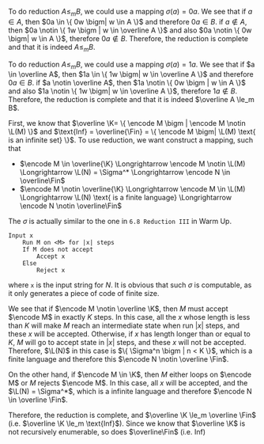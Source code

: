 To do reduction $A \le_m B$, we could use a mapping $\sigma(a) = 0a$. We see that if $a \in A$, then $0a \in \{ 0w \bigm| w \in A \}$ and therefore $0a \in B$. if $a \notin A$, then $0a \notin \{ 1w \bigm | w \in \overline A \}$ and also $0a \notin \{ 0w \bigm| w \in A \}$, therefore $0a \notin B$. Therefore, the reduction is complete and that it is indeed $A \le_m B$.

To do reduction $A \le_m B$, we could use a mapping $\sigma(a) = 1a$. We see that if $a \in \overline A$, then $1a \in \{ 1w \bigm| w \in \overline A \}$ and therefore $0a \in B$. if $a \notin \overline A$, then $1a \notin \{ 0w \bigm | w \in A \}$ and also $1a \notin \{ 1w \bigm| w \in \overline A \}$, therefore $1a \notin B$. Therefore, the reduction is complete and that it is indeed $\overline A \le_m B$.









First, we know that $\overline \K= \{  \encode M  \bigm | \encode M \notin \L(M) \}$ and $\text{Inf} = \overline{\Fin} = \{ \encode M \bigm| \L(M) \text{ is an infinite set} \}$. To use reduction, we want construct a mapping, such that

* $\encode M \in \overline{\K} \Longrightarrow \encode M \notin \L(M) \Longrightarrow \L(N) = \Sigma^* \Longrightarrow \encode N \in \overline\Fin$ 
* $\encode M \notin \overline{\K} \Longrightarrow \encode M \in \L(M) \Longrightarrow \L(N) \text{ is a finite language} \Longrightarrow \encode N \notin \overline\Fin$

The $\sigma$ is actually similar to the one in `6.8 Reduction III` in Warm Up.

```pseudocode
Input x
	Run M on <M> for |x| steps
	If M does not accept
		Accept x
	Else
		Reject x
```

where `x` is the input string for $N$. It is obvious that such $\sigma$ is computable, as it only generates a piece of code of finite size.

We see that if $\encode M \notin \overline \K$, then $M$ must accept $\encode M$ in exactly $K$ steps. In this case, all the $x$ whose length is less than $K$ will make $M$ reach an intermediate state when run $|x|$ steps, and these $x$ will be accepted. Otherwise, if $x$ has length longer than or equal to $K$, $M$ will go to accept state in $|x|$ steps, and these $x$ will not be accepted. Therefore, $\L(N)$ in this case is $\{ \Sigma^n \bigm | n < K \}$, which is a finite language and therefore this $\encode N \notin \overline \Fin$.

On the other hand, if $\encode M \in \K$, then $M$ either loops on $\encode M$ or $M$ rejects $\encode M$. In this case, all $x$ will be accepted, and the $\L(N) = \Sigma^*$, which is a infinite language and therefore $\encode N \in \overline \Fin$.

Therefore, the reduction is complete, and $\overline \K \le_m \overline \Fin$ (i.e. $\overline \K \le_m \text{Inf}$). Since we know that $\overline \K$ is not recursively enumerable, so does $\overline\Fin$ (i.e. $\text{Inf}$)



